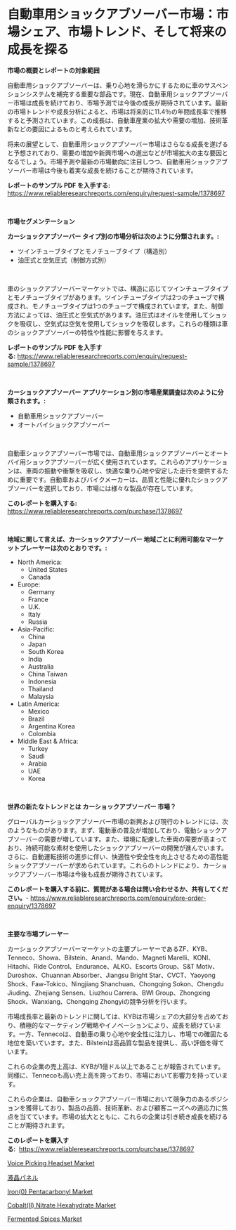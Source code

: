 <p><h1>自動車用ショックアブソーバー市場：市場シェア、市場トレンド、そして将来の成長を探る</h1></p><p><strong>市場の概要とレポートの対象範囲</strong></p>
<p><p>自動車用ショックアブソーバーは、乗り心地を滑らかにするために車のサスペンションシステムを補完する重要な部品です。現在、自動車用ショックアブソーバー市場は成長を続けており、市場予測では今後の成長が期待されています。最新の市場トレンドや成長分析によると、市場は将来的に11.4％の年間成長率で推移すると予測されています。この成長は、自動車産業の拡大や需要の増加、技術革新などの要因によるものと考えられています。</p><p>将来の展望として、自動車用ショックアブソーバー市場はさらなる成長を遂げると予想されており、需要の増加や新興市場への進出などが市場拡大の主な要因となるでしょう。市場予測や最新の市場動向に注目しつつ、自動車用ショックアブソーバー市場は今後も着実な成長を続けることが期待されています。</p></p>
<p><strong>レポートのサンプル PDF を入手する:</strong> <a href="https://www.reliableresearchreports.com/enquiry/request-sample/1378697">https://www.reliableresearchreports.com/enquiry/request-sample/1378697</a></p>
<p>&nbsp;</p>
<p><strong>市場セグメンテーション</strong></p>
<p><strong>カーショックアブソーバー タイプ別の市場分析は次のように分類されます。:</strong></p>
<p><ul><li>ツインチューブタイプとモノチューブタイプ（構造別）</li><li>油圧式と空気圧式（制御方式別）</li></ul></p>
<p>&nbsp;</p>
<p><p>車のショックアブソーバーマーケットでは、構造に応じてツインチューブタイプとモノチューブタイプがあります。ツインチューブタイプは2つのチューブで構成され、モノチューブタイプは1つのチューブで構成されています。また、制御方法によっては、油圧式と空気式があります。油圧式はオイルを使用してショックを吸収し、空気式は空気を使用してショックを吸収します。これらの種類は車のショックアブソーバーの特性や性能に影響を与えます。</p></p>
<p><strong>レポートのサンプル PDF を入手する:</strong>&nbsp;<a href="https://www.reliableresearchreports.com/enquiry/request-sample/1378697">https://www.reliableresearchreports.com/enquiry/request-sample/1378697</a></p>
<p>&nbsp;</p>
<p><strong> カーショックアブソーバー アプリケーション別の市場産業調査は次のように分類されます。:</strong></p>
<p><ul><li>自動車用ショックアブソーバー</li><li>オートバイショックアブソーバー</li></ul></p>
<p>&nbsp;</p>
<p><p>自動車ショックアブソーバー市場では、自動車用ショックアブソーバーとオートバイ用ショックアブソーバーが広く使用されています。これらのアプリケーションは、車両の振動や衝撃を吸収し、快適な乗り心地や安定した走行を提供するために重要です。自動車およびバイクメーカーは、品質と性能に優れたショックアブソーバーを選択しており、市場には様々な製品が存在しています。</p></p>
<p><strong>このレポートを購入する:</strong>&nbsp; <a href="https://www.reliableresearchreports.com/purchase/1378697">https://www.reliableresearchreports.com/purchase/1378697</a></p>
<p>&nbsp;</p>
<p><strong>地域に関して言えば、カーショックアブソーバー 地域ごとに利用可能なマーケットプレーヤーは次のとおりです。:</strong></p>
<p><ul>
    <li>
        North America:
        <ul>
            <li>United States</li>
            <li>Canada</li>
        </ul>
    </li>
    <li>
        Europe:
        <ul>
            <li>Germany</li>
            <li>France</li>
            <li>U.K.</li>
            <li>Italy</li>
            <li>Russia</li>
        </ul>
    </li>
    <li>
        Asia-Pacific:
        <ul>
            <li>China</li>
            <li>Japan</li>
            <li>South Korea</li>
            <li>India</li>
            <li>Australia</li>
            <li>China Taiwan</li>
            <li>Indonesia</li>
            <li>Thailand</li>
            <li>Malaysia</li>
        </ul>
    </li>
    <li>
        Latin America:
        <ul>
            <li>Mexico</li>
            <li>Brazil</li>
            <li>Argentina Korea</li>
            <li>Colombia</li>
        </ul>
    </li>
    <li>
        Middle East & Africa:
        <ul>
            <li>Turkey</li>
            <li>Saudi</li>
            <li>Arabia</li>
            <li>UAE</li>
            <li>Korea</li>
        </ul>
    </li>
    </ul></p>
<p>&nbsp;</p>
<p><strong>世界の新たなトレンドとは カーショックアブソーバー 市場？</strong></p>
<p><p>グローバルカーショックアブソーバー市場の新興および現行のトレンドには、次のようなものがあります。まず、電動車の普及が増加しており、電動ショックアブソーバーの需要が増しています。また、環境に配慮した車両の需要が高まっており、持続可能な素材を使用したショックアブソーバーの開発が進んでいます。さらに、自動運転技術の進歩に伴い、快適性や安全性を向上させるための高性能ショックアブソーバーが求められています。これらのトレンドにより、カーショックアブソーバー市場は今後も成長が期待されています。</p></p>
<p><strong>このレポートを購入する前に、質問がある場合は問い合わせるか、共有してください。</strong>- <a href="https://www.reliableresearchreports.com/enquiry/pre-order-enquiry/1378697">https://www.reliableresearchreports.com/enquiry/pre-order-enquiry/1378697</a></p>
<p>&nbsp;</p>
<p><strong>主要な市場プレーヤー</strong></p>
<p><p>カーショックアブソーバーマーケットの主要プレーヤーであるZF、KYB、Tenneco、Showa、Bilstein、Anand、Mando、Magneti Marelli、KONI、Hitachi、Ride Control、Endurance、ALKO、Escorts Group、S&T Motiv、Duroshox、Chuannan Absorber、Jiangsu Bright Star、CVCT、Yaoyong Shock、Faw-Tokico、Ningjiang Shanchuan、Chongqing Sokon、Chengdu Jiuding、Zhejiang Sensen、Liuzhou Carrera、BWI Group、Zhongxing Shock、Wanxiang、Chongqing Zhongyiの競争分析を行います。</p><p>市場成長率と最新のトレンドに関しては、KYBは市場シェアの大部分を占めており、積極的なマーケティング戦略やイノベーションにより、成長を続けています。一方、Tennecoは、自動車の乗り心地や安全性に注力し、市場での確固たる地位を築いています。また、Bilsteinは高品質な製品を提供し、高い評価を得ています。</p><p>これらの企業の売上高は、KYBが1億ドル以上であることが報告されています。同様に、Tennecoも高い売上高を誇っており、市場において影響力を持っています。</p><p>これらの企業は、自動車ショックアブソーバー市場において競争力のあるポジションを獲得しており、製品の品質、技術革新、および顧客ニーズへの適応力に焦点を当てています。市場の拡大とともに、これらの企業は引き続き成長を続けることが期待されます。</p></p>
<p><strong>このレポートを購入する:</strong>&nbsp;&nbsp;<a href="https://www.reliableresearchreports.com/purchase/1378697">https://www.reliableresearchreports.com/purchase/1378697</a></p>
<p><p><a href="https://issuu.com/reportprime-2/docs/voice-picking-headset-market-size-2030.pptx">Voice Picking Headset Market</a></p><p><a href="https://github.com/cbigkbh02719/Market-Research-Report-List-1/blob/main/1458631717.md">液晶パネル</a></p><p><a href="https://github.com/provorikovar/Market-Research-Report-List-3/blob/main/iron0-pentacarbonyl-market.md">Iron(0) Pentacarbonyl Market</a></p><p><a href="https://github.com/CliffMedina6/Market-Research-Report-List-3/blob/main/cobaltii-nitrate-hexahydrate-market.md">Cobalt(II) Nitrate Hexahydrate Market</a></p><p><a href="https://view.publitas.com/reportprime-1/fermented-spices-market-size-market-trends-and-growth-outlook-forecasted-for-period-from-2024-to-2031/">Fermented Spices Market</a></p></p>